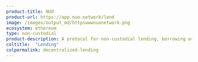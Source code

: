 ```yaml
---
product-title: NUO
product-url: https://app.nuo.network/lend
image: /images/output_md/httpswwwnuonetwork.png
ecosystem: ethereum
type: non-custodial
product-description: A protocol for non-custodial lending, borrowing or margin trading crypto assets.
coltitle:  "Lending"
colpermalink: decentralized-lending
---
```

